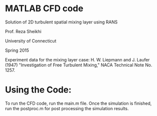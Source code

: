 # MATLAB CFD code
Solution of 2D turbulent spatial mixing layer using RANS

Prof. Reza Sheikhi

University of Connecticut

Spring 2015

Experiment data for the mixing layer case:
H. W. Liepmann and J. Laufer (1947) "Investigation of Free Turbulent
Mixing," NACA Technical Note No. 1257.

# Using the Code:
To run the CFD code, run the main.m file. Once the simulation is finished, run the postproc.m for post processing the simulation results.
